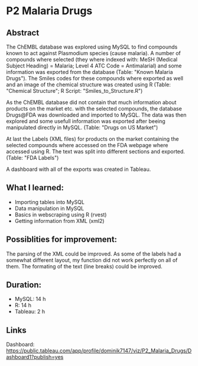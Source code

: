 # P2 Malaria Drugs
## Abstract
The ChEMBL database was explored using MySQL to find compounds known to act against Plasmodium species (cause malaria). A number of compounds where selected (they where indexed with: MeSH (Medical Subject Heading) = Malaria; Level 4 ATC Code = Antimalarial) and some information was exported from the database (Table: "Known Malaria Drugs").
The Smiles codes for these compounds where exported as well and an image of the chemical structure was created using R (Table: "Chemical Structure"; R Script: "Smiles_to_Structure.R")

As the ChEMBL database did not contain that much information about products on the market etc. with the selected compounds, the database Drugs@FDA was downloaded and imported to MySQL. The data was then explored and some usefull information was exported after beeing manipulated directly in MySQL. (Table: "Drugs on US Market")

At last the Labels (XML files) for products on the market containing the selected compounds where accessed on the FDA webpage where accessed using R. The text was split into different sections and exported. (Table: "FDA Labels")

A dashboard with all of the exports was created in Tableau.

## What I learned:
- Importing tables into MySQL
- Data manipulation in MySQL
- Basics in webscraping using R (rvest)
- Getting information from XML (xml2)

## Possiblities for improvement:
The parsing of the XML could be improved. As some of the labels had a somewhat different layout, my function did not work perfectly on all of them.
The formating of the text (line breaks) could be improved.

## Duration:
- MySQL: 14 h
- R: 14 h
- Tableau: 2 h

## Links
Dashboard: https://public.tableau.com/app/profile/dominik7147/viz/P2_Malaria_Drugs/Dashboard1?publish=yes

